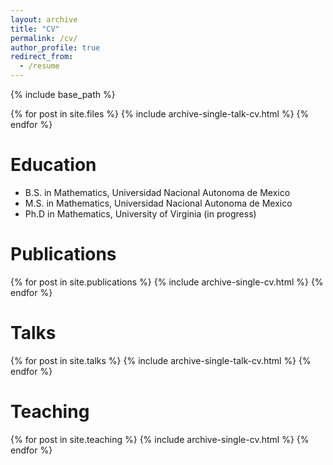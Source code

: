```yaml
---
layout: archive
title: "CV"
permalink: /cv/
author_profile: true
redirect_from:
  - /resume
---
```


{% include base_path %}

  {% for post in site.files %}
    {% include archive-single-talk-cv.html %}
  {% endfor %}

Education
======
* B.S. in Mathematics, Universidad Nacional Autonoma de Mexico
* M.S. in Mathematics, Universidad Nacional Autonoma de Mexico
* Ph.D in Mathematics, University of Virginia (in progress)

Publications
======
  {% for post in site.publications %}
    {% include archive-single-cv.html %}
  {% endfor %}
  
Talks
======
  {% for post in site.talks %}
    {% include archive-single-talk-cv.html %}
  {% endfor %}
  
Teaching
======
  {% for post in site.teaching %}
    {% include archive-single-cv.html %}
  {% endfor %}
  
